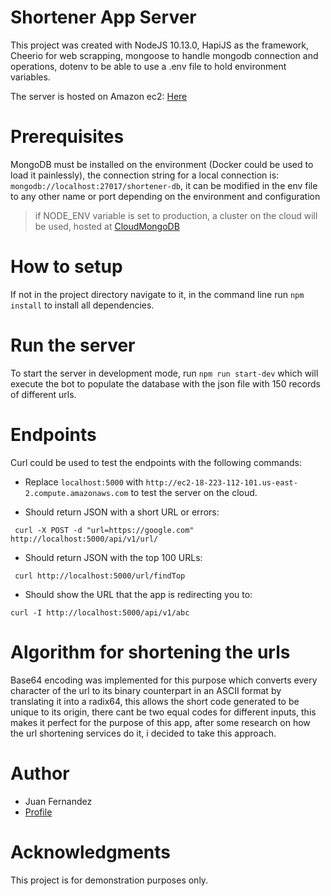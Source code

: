 # Shortener App Server

This project was created with NodeJS 10.13.0, HapiJS as the framework, Cheerio for web scrapping, 
mongoose to handle mongodb connection and operations, dotenv to be able to use a .env file to hold environment variables.

The server is hosted on Amazon ec2: [Here](http://ec2-18-223-112-101.us-east-2.compute.amazonaws.com)

# Prerequisites
MongoDB must be installed on the environment (Docker could be used to load it painlessly),
the connection string for a local connection is: `mongodb://localhost:27017/shortener-db`,
it can be modified in the env file to any other name or port depending on the environment and configuration

> if NODE_ENV variable is set to production, a cluster on the cloud will be used, hosted at [CloudMongoDB](https://cloud.mongodb.com/)

# How to setup
If not in the project directory navigate to it, in the command line run `npm install` to install all dependencies.

# Run the server
To start the server in development mode, run `npm run start-dev` which will execute the bot to populate the database with
the json file with 150 records of different urls.

# Endpoints
Curl could be used to test the endpoints with the following commands:

 - Replace `localhost:5000` with `http://ec2-18-223-112-101.us-east-2.compute.amazonaws.com` to test the server on the cloud.
  
 - Should return JSON with a short URL or errors:
 
` curl -X POST -d "url=https://google.com" http://localhost:5000/api/v1/url/`

 - Should return JSON with the top 100 URLs:
 
` curl http://localhost:5000/url/findTop`

 - Should show the URL that the app is redirecting you to:
 
` curl -I http://localhost:5000/api/v1/abc `

# Algorithm for shortening the urls

Base64 encoding was implemented for this purpose which converts every character of the url to its binary counterpart in an ASCII format by translating it into a radix64,
this allows the short code generated to be unique to its origin, there cant be two equal codes for different inputs, this makes it perfect for the purpose of this app,
after some research on how the url shortening services do it, i decided to take this approach.

# Author
- Juan Fernandez 
- [Profile](https://github.com/juanf9224)

# Acknowledgments
This project is for demonstration purposes only.